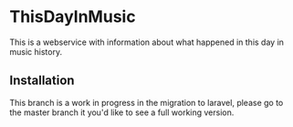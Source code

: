 ThisDayInMusic
==============

This is a webservice with information about what happened in this day in music history.

## Installation

This branch is a work in progress in the migration to laravel, please go to the master branch it you'd like to see a full working version.
